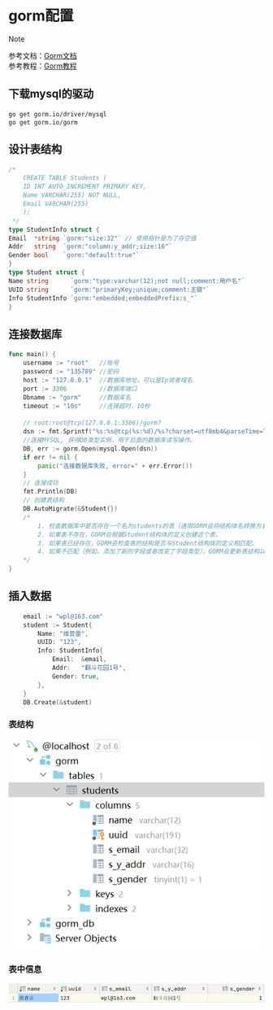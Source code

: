 # gorm配置
> [!NOTE]
> 参考文档：[Gorm文档](https://docs.fengfengzhidao.com/#/docs/gorm%E6%96%87%E6%A1%A3/1.%E8%BF%9E%E6%8E%A5)  
> 参考教程：[Gorm教程](https://www.bilibili.com/video/BV1xg411t7RZ/)
## 下载mysql的驱动

```shell
go get gorm.io/driver/mysql
go get gorm.io/gorm
```
## 设计表结构
```go
/* 
    CREATE TABLE Students (
    ID INT AUTO_INCREMENT PRIMARY KEY,
    Name VARCHAR(255) NOT NULL,
    Email VARCHAR(255)
    );
 */
type StudentInfo struct {
Email  *string `gorm:"size:32"` // 使用指针是为了存空值
Addr   string  `gorm:"column:y_addr;size:16"`
Gender bool    `gorm:"default:true"`
}
type Student struct {
Name string      `gorm:"type:varchar(12);not null;comment:用户名"`
UUID string      `gorm:"primaryKey;unique;comment:主键"`
Info StudentInfo `gorm:"embedded;embeddedPrefix:s_"`
}
```
## 连接数据库
```go
func main() {
	username := "root"   //账号
	password := "135789" //密码
	host := "127.0.0.1"  //数据库地址，可以是Ip或者域名
	port := 3306         //数据库端口
	Dbname := "gorm"     //数据库名
	timeout := "10s"     //连接超时，10秒

	// root:root@tcp(127.0.0.1:3306)/gorm?
	dsn := fmt.Sprintf("%s:%s@tcp(%s:%d)/%s?charset=utf8mb4&parseTime=True&loc=Local&timeout=%s", username, password, host, port, Dbname, timeout)
	//连接MYSQL, 获得DB类型实例，用于后面的数据库读写操作。
	DB, err := gorm.Open(mysql.Open(dsn))
	if err != nil {
		panic("连接数据库失败, error=" + err.Error())
	}
	// 连接成功
	fmt.Println(DB)
	// 创建表结构
	DB.AutoMigrate(&Student{})
	/*
		1. 检查数据库中是否存在一个名为students的表（通常GORM会将结构体名转换为复数形式作为表名）。
		2. 如果表不存在，GORM会根据Student结构体的定义创建这个表。
		3. 如果表已经存在，GORM会检查表的结构是否与Student结构体的定义相匹配。
		4. 如果不匹配（例如，添加了新的字段或者改变了字段类型），GORM会更新表结构以匹配Student结构体的定义。
	*/
}
```
## 插入数据
```go
	email := "wpl@163.com"
	student := Student{
		Name: "维普雷",
		UUID: "123",
		Info: StudentInfo{
			Email:  &email,
			Addr:   "翻斗花园1号",
			Gender: true,
		},
	}
	DB.Create(&student)
```
### 表结构
![](img/img_1.png)
### 表中信息
![](img/img.png)

